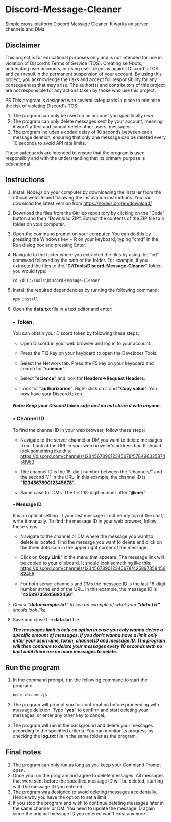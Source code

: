 # Discord-Message-Cleaner
Simple cross-platform Discord Message Cleaner. It works on server channels and DMs.

## Disclaimer

This project is for educational purposes only and is not intended for use in violation of Discord's Terms of Service (TOS). Creating self-bots, automating user accounts, or using user tokens is against Discord's TOS and can result in the permanent suspension of your account. By using this project, you acknowledge the risks and accept full responsibility for any consequences that may arise. The author(s) and contributors of this project are not responsible for any actions taken by those who use this project.

PS
This program is designed with several safeguards in place to minimize the risk of violating Discord's TOS:

1. The program can only be used on an account you specifically own.
2. The program can only delete messages sent by your account, meaning it won't affect and cannot delete other users' messages.
3. The program includes a coded delay of 10 seconds between each message deletion, ensuring that only one message can be deleted every 10 seconds to avoid API rate limits.

These safeguards are intended to ensure that the program is used responsibly and with the understanding that its primary purpose is educational.

## Instructions

1. Install Node.js on your computer by downloading the installer from the official website and following the installation instructions. You can download the latest version from https://nodejs.org/en/download/

2. Download the files from the GitHub repository by clicking on the "Code" button and then "Download ZIP". Extract the contents of the ZIP file to a folder on your computer.

3. Open the command prompt on your computer. You can do this by pressing the Windows key + R on your keyboard, typing "cmd" in the Run dialog box and pressing Enter.

4. Navigate to the folder where you extracted the files by using the "cd" command followed by the path of the folder. For example, if you extracted the files to the "**C:\Tools\Discord-Message-Cleaner**" folder, you would type:

       cd /d C:\Tools\Discord-Message-Cleaner

5. Install the required dependencies by running the following command:

       npm install

6. Open the **data.txt** file in a text editor and enter:

      ### • **Token**.
      You can obtain your Discord token by following these steps:
      
      - Open Discord in your web browser and log in to your account.
      
      - Press the F12 key on your keyboard to open the Developer Tools.
      
      - Select the Network tab. Press the F5 key on your keyboard and search for "**science**".
      
      - Select "**science**" and look for **Headers->Request Headers**.
      
      - Look for "**authorizarion**". Right-click on it and "**Copy value**". You now have your Discord token.

      #### _**Note: Keep your Discord token safe and do not share it with anyone.**_

      ### • **Channel ID**
      To find the channel ID in your web browser, follow these steps:

      - Navigate to the server channel or DM you want to delete messages from.
      Look at the URL in your web browser's address bar. It should look something like this: https://discord.com/channels/123456789012345678/57849632587458963
      
      - The channel ID is the 18-digit number between the "channels/" and the second "/" in the URL. In this example, the channel ID is "**123456789012345678**".
     
      - Same case for DMs. The first 18-digit number after "**@me/**"

      #### • **Message ID**
      It is an optinal setting. If your last message is not nearly top of the chat, write it manualy. To find the message ID in your web browser, follow these steps:

      - Navigate to the channel or DM where the message you want to delete is located.
      Find the message you want to delete and click on the three dots icon in the upper right corner of the message.
      
      - Click on **Copy Link**" in the menu that appears.
      The message link will be copied to your clipboard. It should look something like this: https://discord.com/channels/123456789012345678/42589735845682456
    
      - For both server channels and DMs the message ID is the last 18-digit number at the end of the URL. In this example, the message ID is "**42589735845682456**".

7. _Check **"dataexample.txt"** to see an example of what your **"data.txt"** should look like._
8. Save and close the **data.txt** file.
      
      **_The messages limit is only an option in case you only wanna delete a specific amount of messages. If you don't wanna have a limit only enter your username, token, channel ID and message ID. The program will then continue to delete your messages every 10 seconds with no limit until there are no more messages to delete._**

## Run the program

1. In the command prompt, run the following command to start the program:

       node cleaner.js

2. The program will prompt you for confirmation before proceeding with message deletion. Type "**yes**" to confirm and start deleting your messages, or enter any other key to cancel.

3. The program will run in the background and delete your messages according to the specified criteria. You can monitor its progress by checking the **log.txt** file in the same folder as the program.

## Final notes

1. The program can only run as long as you keep your Command Prompt open.
2. Once you run the program and agree to delete messages. All messages that were sent before the specified message ID will be deleted, starting with the message ID you entered.
3. The program was designed to avoid deleting messages accidentally. Hence why you have the option to set a limit.
4. If you stop the program and wish to continue deleting messages later in the same channel or DM. You need to update the message ID again since the original message ID you entered won't exist anymore.

